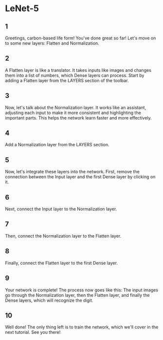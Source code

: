 # LeNet-5

## 1

Greetings, carbon-based life form! You've done great so far! Let's move on to some new layers: Flatten and Normalization.

## 2

A Flatten layer is like a translator. It takes inputs like images and changes them into a list of numbers,
which Dense layers can process. Start by adding a Flatten layer from the LAYERS section of the toolbar.

## 3

Now, let's talk about the Normalization layer. It works like an assistant, adjusting each input to make it more consistent
and highlighting the important parts. This helps the network learn faster and more effectively.

## 4

Add a Normalization layer from the LAYERS section.

## 5

Now, let's integrate these layers into the network. First, remove the connection between the Input layer and the first
Dense layer by clicking on it.

## 6

Next, connect the Input layer to the Normalization layer.

## 7

Then, connect the Normalization layer to the Flatten layer.

## 8

Finally, connect the Flatten layer to the first Dense layer.

## 9

Your network is complete! The process now goes like this: The input images go through the Normalization layer, then the
Flatten layer, and finally the Dense layers, which will recognize the digit.

## 10

Well done! The only thing left is to train the network, which we'll cover in the next tutorial. See you there!

